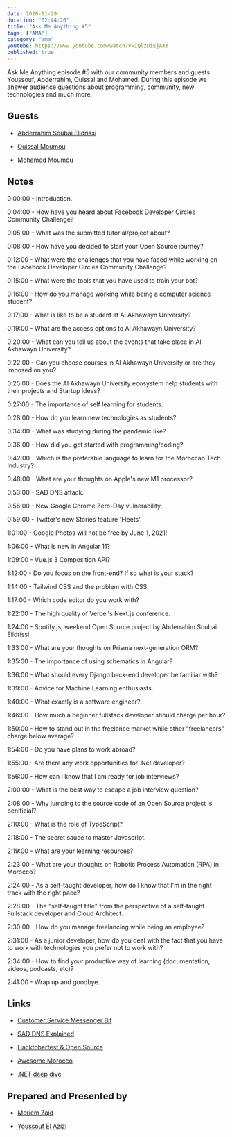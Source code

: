 ```yaml
---
date: 2020-11-29
duration: "02:44:26"
title: "Ask Me Anything #5"
tags: ["AMA"]
category: "ama"
youtube: https://www.youtube.com/watch?v=IQlzDiEjAXY
published: true
---
```


Ask Me Anything episode #5 with our community members and guests Youssouf, Abderrahim, Ouissal and Mohamed. During this episode we answer audience questions about programming, community, new technologies and much more.

## Guests

- [Abderrahim Soubai Elidrissi](https://www.facebook.com/zizwar0nline)

- [Ouissal Moumou](https://www.linkedin.com/in/ouissal-moumou-61a009187/)

- [Mohamed Moumou](https://www.linkedin.com/in/mohamed-moumou-14404b1b9/)

## Notes

0:00:00 - Introduction.

0:04:00 - How have you heard about Facebook Developer Circles Community Challenge?

0:05:00 - What was the submitted tutorial/project about?

0:08:00 - How have you decided to start your Open Source journey?

0:12:00 - What were the challenges that you have faced while working on the Facebook Developer Circles Community Challenge?

0:15:00 - What were the tools that you have used to train your bot?

0:16:00 - How do you manage working while being a computer science student?

0:17:00 - What is like to be a student at Al Akhawayn University?

0:19:00 - What are the access options to Al Akhawayn University?

0:20:00 - What can you tell us about the events that take place in Al Akhawayn University?

0:22:00 - Can you choose courses in Al Akhawayn University or are they imposed on you?

0:25:00 - Does the Al Akhawayn University ecosystem help students with their projects and Startup ideas?

0:27:00 - The importance of self learning for students.

0:28:00 - How do you learn new technologies as students?

0:34:00 - What was studying during the pandemic like?

0:36:00 - How did you get started with programming/coding?

0:42:00 - Which is the preferable language to learn for the Moroccan Tech Industry?

0:48:00 - What are your thoughts on Apple's new M1 processor?

0:53:00 - SAD DNS attack.

0:56:00 - New Google Chrome Zero-Day vulnerability.

0:59:00 - Twitter's new Stories feature 'Fleets'.

1:01:00 - Google Photos will not be free by June 1, 2021!

1:06:00 - What is new in Angular 11?

1:09:00 - Vue.js 3 Composition API?

1:12:00 - Do you focus on the front-end? If so what is your stack?

1:14:00 - Tailwind CSS and the problem with CSS.

1:17:00 - Which code editor do you work with?

1:22:00 - The high quality of Vercel's Next.js conference.

1:24:00 - Spotify.js, weekend Open Source project by Abderrahim Soubai Elidrissi.

1:33:00 - What are your thoughts on Prisma next-generation ORM?

1:35:00 - The importance of using schematics in Angular?

1:36:00 - What should every Django back-end developer be familiar with?

1:39:00 - Advice for Machine Learning enthusiasts.

1:40:00 - What exactly is a software engineer?

1:46:00 - How much a beginner fullstack developer should charge per hour?

1:50:00 - How to stand out in the freelance market while other "freelancers" charge below average?

1:54:00 - Do you have plans to work abroad?

1:55:00 - Are there any work opportunities for .Net developer?

1:56:00 - How can I know that I am ready for job interviews?

2:00:00 - What is the best way to escape a job interview question?

2:08:00 - Why jumping to the source code of an Open Source project is benificial?

2:10:00 - What is the role of TypeScript?

2:18:00 - The secret sauce to master Javascript.

2:19:00 - What are your learning resources?

2:23:00 - What are your thoughts on Robotic Process Automation (RPA) in Morocco?

2:24:00 - As a self-taught developer, how do I know that I'm in the right track with the right pace?

2:28:00 - The "self-taught title" from the perspective of a self-taught Fullstack developer and Cloud Architect.

2:30:00 - How do you manage freelancing while being an employee?

2:31:00 - As a junior developer, how do you deal with the fact that you have to work with technologies you prefer not to work with?

2:34:00 - How to find your productive way of learning (documentation, videos, podcasts, etc)?

2:41:00 - Wrap up and goodbye.

## Links

- [Customer Service Messenger Bit](https://github.com/ouissa/Customer_Service_Messenger_Bit/blob/master/README.md)

- [SAD DNS Explained](https://blog.cloudflare.com/sad-dns-explained/)

- [Hacktoberfest & Open Source](https://geeksblabla.io/blablas/hacktoberfest-open-source)

- [Awesome Morocco](https://github.com/DevC-Casa/awesome-morocco)

- [.NET deep dive](https://geeksblabla.io/blablas/net-deep-dive)

## Prepared and Presented by

- [Meriem Zaid](https://www.facebook.com/MeriemZaid)

- [Youssouf El Azizi](https://elazizi.com/)
